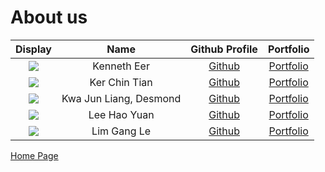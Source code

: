 # About us

|Display | Name | Github Profile | Portfolio| 
|:--------:|:----:|:--------------:|:---------:|
|![](https://via.placeholder.com/100.png?text=Photo) | Kenneth Eer | [Github](https://github.com/KennethEer) | [Portfolio](team/kennetheer.md)|
|![](https://via.placeholder.com/100.png?text=Photo) | Ker Chin Tian | [Github](https://github.com/kerct) | [Portfolio](team/kerct.md)|
|![](https://via.placeholder.com/100.png?text=Photo) | Kwa Jun Liang, Desmond | [Github](https://github.com/) | [Portfolio](team/johndoe.md)|
|![](https://via.placeholder.com/100.png?text=Photo) | Lee Hao Yuan | [Github](https://github.com/lhydl) | [Portfolio](team/lhydl.md)|
|![](https://via.placeholder.com/100.png?text=Photo) | Lim Gang Le | [Github](https://github.com/) | [Portfolio](team/johndoe.md)|

[Home Page](https://ay2021s1-cs2113t-f12-4.github.io/tp/)